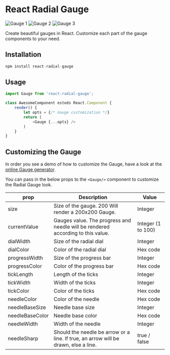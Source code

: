 # React Radial Gauge

![Gauge 1](https://veerasundar.com/img/gauges/opt-1.png) ![Gauge 2](https://veerasundar.com/img/gauges/opt-2.png) ![Gauge 3](https://veerasundar.com/img/gauges/opt-3.png)

Create beautiful gauges in React. Customize each part of the gauge components to your need. 

## Installation

```javascript
npm install react-radial-gauge
```

## Usage

```javascript
import Gauge from 'react-radial-gauge';

class AwesomeComponent esteds React.Component {
    render() {
        let opts = {/* Gauge customization */}
        return (
            <Gauge {...opts} />
        )
    }
}
```

## Customizing the Gauge

In order you see a demo of how to customize the Gauge, have a look at the [online Gauge generator](https://veerasundar.com/gauge-generator).

You can pass in the below props to the `<Gauge/>` component to customize the Radial Gauge look.

| prop | Description | Value |
|------|-------------|------|
| size | Size of the gauge. 200 Will render a 200x200 Gauge. | Integer |
|currentValue | Gauges value. The progress and needle will be rendered according to this value. | Integer (1 to 100) |
| dialWidth|  Size of the radial dial| Integer |
| dialColor| Color of the radial dial| Hex code  |
| progressWidth| Size of the progress bar | Integer |
| progressColor| Color of the progress bar | Hex code |
| tickLength| Length of the ticks | Integer|
| tickWidth| Width of the ticks | Integer|
| tickColor| Color of the ticks | Hex code |
| needleColor| Color of the needle | Hex code |
| needleBaseSize| Needle base size | Integer|
| needleBaseColor| Needle base color | Hex code |
| needleWidth| Width of the needle | Integer|
| needleSharp| Should the needle be arrow or a line. If true, an arrow will be drawn, else a line.| true / false |




